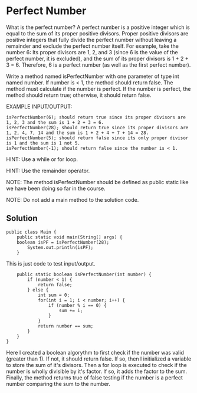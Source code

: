 # Perfect Number

What is the perfect number?
A perfect number is a positive integer which is equal to the sum of its proper positive divisors. 
Proper positive divisors are positive integers that fully divide the perfect number without leaving a remainder and exclude the perfect number itself.
For example, take the number 6: 
Its proper divisors are 1, 2, and 3 (since 6 is the value of the perfect number, it is excluded), and the sum of its proper divisors is 1 + 2 + 3 = 6. 
Therefore, 6 is a perfect number (as well as the first perfect number).


Write a method named isPerfectNumber with one parameter of type int named number. 
If number is < 1, the method should return false.
The method must calculate if the number is perfect. If the number is perfect, the method should return true; otherwise, it should return false.


EXAMPLE INPUT/OUTPUT:

    isPerfectNumber(6); should return true since its proper divisors are 1, 2, 3 and the sum is 1 + 2 + 3 = 6.
    isPerfectNumber(28); should return true since its proper divisors are 1, 2, 4, 7, 14 and the sum is 1 + 2 + 4 + 7 + 14 = 28.
    isPerfectNumber(5); should return false since its only proper divisor is 1 and the sum is 1 not 5.
    isPerfectNumber(-1); should return false since the number is < 1.

HINT: Use a while or for loop.

HINT: Use the remainder operator.

NOTE: The method isPerfectNumber should be defined as public static like we have been doing so far in the course.

NOTE: Do not add a main method to the solution code.


## Solution
```
public class Main {
    public static void main(String[] args) {
    boolean isPF = isPerfectNumber(28);
        System.out.println(isPF);
    }
```
This is just code to test input/output.
```
    public static boolean isPerfectNumber(int number) {
        if (number < 1) {
            return false;
        } else {
            int sum = 0;
            for(int i = 1; i < number; i++) {
                if (number % i == 0) {
                    sum += i;
                }
            }
            return number == sum;
        }
    }
}
```
Here I created a boolean algorythm to first check if the number was valid (greater than 1). If not, it should return false. 
If so, then I initialized a variable to store the sum of it's divisors. Then a for loop is executed to check if the number is wholly divisible by it's factor.
If so, it adds the factor to the sum. Finally, the method returns true of false testing if the number is a perfect number comparing the sum to the number.
